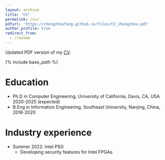 ```yaml
---
layout: archive
title: "CV"
permalink: /cv/
pdfurl: 'https://chongzhoufang.github.io/files/CV_Chongzhou.pdf'
author_profile: true
redirect_from:
  - /resume
---
```


<p>Updated PDF version of my <a href="{{ page.pdfurl }}">CV</a>.</p>

{% include base_path %}

Education
======
* Ph.D in Computer Engineering, University of California, Davis, CA, USA 2020-2025 (expected)
* B.Eng in Information Engineering, Southeast University, Nanjing, China, 2016-2020

Industry experience
======
* Summer 2022: Intel PSG
  * Developing security features for Intel FPGAs.
